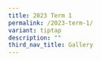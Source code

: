 ```yaml
---
title: 2023 Term 1
permalink: /2023-term-1/
variant: tiptap
description: ""
third_nav_title: Gallery
---
```

